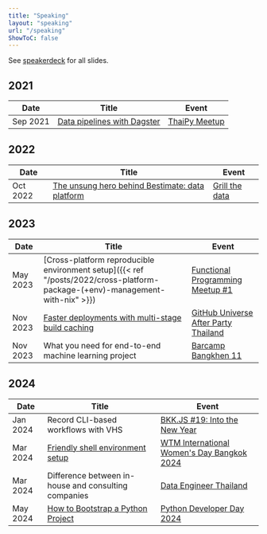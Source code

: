 ```yaml
---
title: "Speaking"
layout: "speaking"
url: "/speaking"
ShowToC: false
---
```


See [speakerdeck](https://speakerdeck.com/kahnwong) for all slides.

## 2021

| Date     | Title                                                                   | Event                                                                       |
|----------|-------------------------------------------------------------------------|-----------------------------------------------------------------------------|
| Sep 2021 | [Data pipelines with Dagster](https://github.com/kahnwong/dagster-demo) | [ThaiPy Meetup](https://www.meetup.com/th-TH/thaipy-bangkok-python-meetup/) |

## 2022

| Date     | Title                                                                                                                              | Event                                                    |
|----------|------------------------------------------------------------------------------------------------------------------------------------|----------------------------------------------------------|
| Oct 2022 | [The unsung hero behind Bestimate: data platform](https://speakerdeck.com/kahnwong/the-unsung-hero-behind-bestimate-data-platform) | [Grill the data](https://www.facebook.com/grillthedata/) |

## 2023

| Date     | Title                                                                                                                                   | Event                                                                                                    |
|----------|-----------------------------------------------------------------------------------------------------------------------------------------|----------------------------------------------------------------------------------------------------------|
| May 2023 | [Cross-platform reproducible environment setup]({{< ref "/posts/2022/cross-platform-package-(+env)-management-with-nix" >}})            | [Functional Programming Meetup #1](https://www.eventpop.me/e/15089/functional)                           |
| Nov 2023 | [Faster deployments with multi-stage build caching](https://speakerdeck.com/kahnwong/faster-deployments-with-multi-stage-build-caching) | [GitHub Universe After Party Thailand](https://www.eventpop.me/e/16683/github-universe-2023-after-party) |
| Nov 2023 | What you need for end-to-end machine learning project                                                                                   | [Barcamp Bangkhen 11](https://www.eventpop.me/e/16323/barcampbangkhen11)                                 |

## 2024

| Date     | Title                                                                                                              | Event                                                                                                                                                                                 |
|----------|--------------------------------------------------------------------------------------------------------------------|---------------------------------------------------------------------------------------------------------------------------------------------------------------------------------------|
| Jan 2024 | Record CLI-based workflows with VHS                                                                                | [BKK.JS #19: Into the New Year](https://www.eventpop.me/e/16880)                                                                                                                      |
| Mar 2024 | [Friendly shell environment setup](https://speakerdeck.com/kahnwong/wtm-iwd-2024-friendly-shell-environment-setup) | [WTM International Women's Day Bangkok 2024](https://gdg.community.dev/events/details/google-gdg-cloud-bangkok-presents-gdg-cloud-bangkok-wtm-international-womens-day-bangkok-2024/) |                                        |
| Mar 2024 | Difference between in-house and consulting companies                                                               | [Data Engineer Thailand](https://www.facebook.com/events/321846010383878)                                                                                                             |
| May 2024 | [How to Bootstrap a Python Project](https://speakerdeck.com/kahnwong/how-to-bootstrap-a-python-project)            | [Python Developer Day 2024](https://www.eventpop.me/e/32170/python-dev-day-2024)                                                                                                      |

